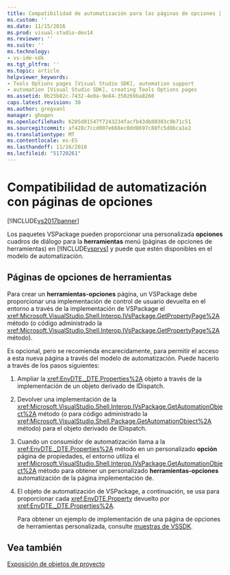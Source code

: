 ```yaml
---
title: Compatibilidad de automatización para las páginas de opciones | Microsoft Docs
ms.custom: ''
ms.date: 11/15/2016
ms.prod: visual-studio-dev14
ms.reviewer: ''
ms.suite: ''
ms.technology:
- vs-ide-sdk
ms.tgt_pltfrm: ''
ms.topic: article
helpviewer_keywords:
- Tools Options pages [Visual Studio SDK], automation support
- automation [Visual Studio SDK], creating Tools Options pages
ms.assetid: 0b25b82c-7432-4e0a-9e84-350269ba8260
caps.latest.revision: 30
ms.author: gregvanl
manager: ghogen
ms.openlocfilehash: 6205d01547f7243234facfb43db80303c9b71c51
ms.sourcegitcommit: af428c7ccd007e668ec0dd8697c88fc5d8bca1e2
ms.translationtype: MT
ms.contentlocale: es-ES
ms.lasthandoff: 11/16/2018
ms.locfileid: "51720261"
---
```

# <a name="automation-support-for-options-pages"></a>Compatibilidad de automatización con páginas de opciones
[!INCLUDE[vs2017banner](../../includes/vs2017banner.md)]

Los paquetes VSPackage pueden proporcionar una personalizada **opciones** cuadros de diálogo para la **herramientas** menú (páginas de opciones de herramientas) en [!INCLUDE[vsprvs](../../includes/vsprvs-md.md)] y puede que estén disponibles en el modelo de automatización.  
  
## <a name="tools-options-pages"></a>Páginas de opciones de herramientas  
 Para crear un **herramientas-opciones** página, un VSPackage debe proporcionar una implementación de control de usuario devuelta en el entorno a través de la implementación de VSPackage el <xref:Microsoft.VisualStudio.Shell.Interop.IVsPackage.GetPropertyPage%2A> método (o código administrado la <xref:Microsoft.VisualStudio.Shell.Interop.IVsPackage.GetPropertyPage%2A> método).  
  
 Es opcional, pero se recomienda encarecidamente, para permitir el acceso a esta nueva página a través del modelo de automatización. Puede hacerlo a través de los pasos siguientes:  
  
1. Ampliar la <xref:EnvDTE._DTE.Properties%2A> objeto a través de la implementación de un objeto derivado de IDispatch.  
  
2. Devolver una implementación de la <xref:Microsoft.VisualStudio.Shell.Interop.IVsPackage.GetAutomationObject%2A> método (o para código administrado la <xref:Microsoft.VisualStudio.Shell.Package.GetAutomationObject%2A> método) para el objeto derivado de IDispatch.  
  
3. Cuando un consumidor de automatización llama a la <xref:EnvDTE._DTE.Properties%2A> método en un personalizado **opción** página de propiedades, el entorno utiliza el <xref:Microsoft.VisualStudio.Shell.Interop.IVsPackage.GetAutomationObject%2A> método para obtener un personalizado **herramientas-opciones** automatización de la página implementación de.  
  
4. El objeto de automatización de VSPackage, a continuación, se usa para proporcionar cada <xref:EnvDTE.Property> devuelto por <xref:EnvDTE._DTE.Properties%2A>.  
  
   Para obtener un ejemplo de implementación de una página de opciones de herramientas personalizada, consulte [muestras de VSSDK](../../misc/vssdk-samples.md).  
  
## <a name="see-also"></a>Vea también  
 [Exposición de objetos de proyecto](../../extensibility/internals/exposing-project-objects.md)

